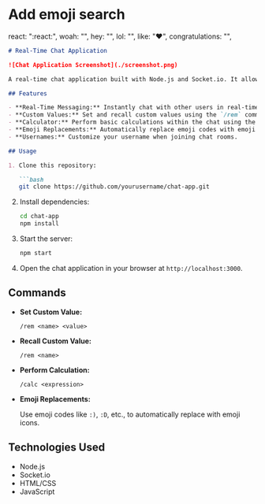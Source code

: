 
# Add emoji search
react: ":react:",
woah: "",
hey: "",
lol: "",
like: ":heart:",
congratulations: "",


```markdown
# Real-Time Chat Application

![Chat Application Screenshot](./screenshot.png)

A real-time chat application built with Node.js and Socket.io. It allows users to join chat rooms, send messages, set and recall custom values, perform basic calculations, and use emoji replacements.

## Features

- **Real-Time Messaging:** Instantly chat with other users in real-time.
- **Custom Values:** Set and recall custom values using the `/rem` command.
- **Calculator:** Perform basic calculations within the chat using the `/calc` command.
- **Emoji Replacements:** Automatically replace emoji codes with emoji icons in messages.
- **Usernames:** Customize your username when joining chat rooms.

## Usage

1. Clone this repository:

   ```bash
   git clone https://github.com/yourusername/chat-app.git
   ```

2. Install dependencies:

   ```bash
   cd chat-app
   npm install
   ```

3. Start the server:

   ```bash
   npm start
   ```

4. Open the chat application in your browser at `http://localhost:3000`.

## Commands

- **Set Custom Value:**

   ```
   /rem <name> <value>
   ```

- **Recall Custom Value:**

   ```
   /rem <name>
   ```

- **Perform Calculation:**

   ```
   /calc <expression>
   ```

- **Emoji Replacements:**

   Use emoji codes like `:)`, `:D`, etc., to automatically replace with emoji icons.


## Technologies Used

- Node.js
- Socket.io
- HTML/CSS
- JavaScript
